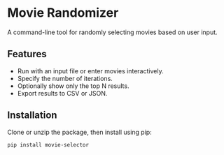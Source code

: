# Movie Randomizer

A command-line tool for randomly selecting movies based on user input.

## Features

- Run with an input file or enter movies interactively.
- Specify the number of iterations.
- Optionally show only the top N results.
- Export results to CSV or JSON.

## Installation

Clone or unzip the package, then install using pip:

```bash
pip install movie-selector
